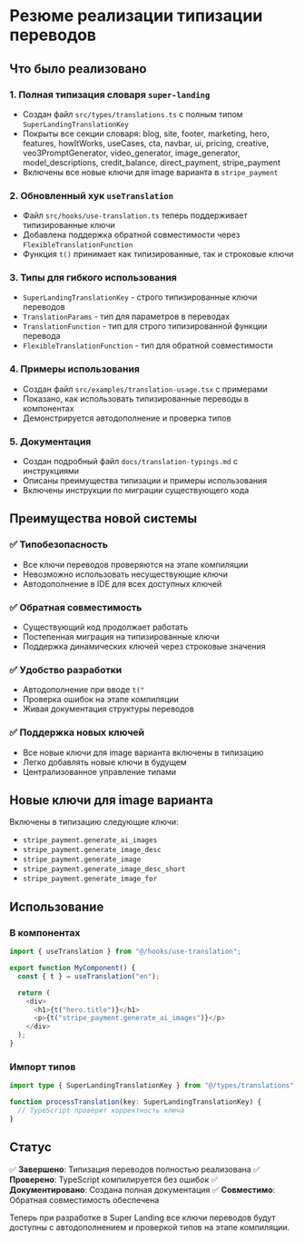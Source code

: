 # Резюме реализации типизации переводов

## Что было реализовано

### 1. Полная типизация словаря `super-landing`

- Создан файл `src/types/translations.ts` с полным типом `SuperLandingTranslationKey`
- Покрыты все секции словаря: blog, site, footer, marketing, hero, features, howItWorks, useCases, cta, navbar, ui, pricing, creative, veo3PromptGenerator, video_generator, image_generator, model_descriptions, credit_balance, direct_payment, stripe_payment
- Включены все новые ключи для image варианта в `stripe_payment`

### 2. Обновленный хук `useTranslation`

- Файл `src/hooks/use-translation.ts` теперь поддерживает типизированные ключи
- Добавлена поддержка обратной совместимости через `FlexibleTranslationFunction`
- Функция `t()` принимает как типизированные, так и строковые ключи

### 3. Типы для гибкого использования

- `SuperLandingTranslationKey` - строго типизированные ключи переводов
- `TranslationParams` - тип для параметров в переводах
- `TranslationFunction` - тип для строго типизированной функции перевода
- `FlexibleTranslationFunction` - тип для обратной совместимости

### 4. Примеры использования

- Создан файл `src/examples/translation-usage.tsx` с примерами
- Показано, как использовать типизированные переводы в компонентах
- Демонстрируется автодополнение и проверка типов

### 5. Документация

- Создан подробный файл `docs/translation-typings.md` с инструкциями
- Описаны преимущества типизации и примеры использования
- Включены инструкции по миграции существующего кода

## Преимущества новой системы

### ✅ Типобезопасность

- Все ключи переводов проверяются на этапе компиляции
- Невозможно использовать несуществующие ключи
- Автодополнение в IDE для всех доступных ключей

### ✅ Обратная совместимость

- Существующий код продолжает работать
- Постепенная миграция на типизированные ключи
- Поддержка динамических ключей через строковые значения

### ✅ Удобство разработки

- Автодополнение при вводе `t("`
- Проверка ошибок на этапе компиляции
- Живая документация структуры переводов

### ✅ Поддержка новых ключей

- Все новые ключи для image варианта включены в типизацию
- Легко добавлять новые ключи в будущем
- Централизованное управление типами

## Новые ключи для image варианта

Включены в типизацию следующие ключи:

- `stripe_payment.generate_ai_images`
- `stripe_payment.generate_image_desc`
- `stripe_payment.generate_image`
- `stripe_payment.generate_image_desc_short`
- `stripe_payment.generate_image_for`

## Использование

### В компонентах

```typescript
import { useTranslation } from "@/hooks/use-translation";

export function MyComponent() {
  const { t } = useTranslation("en");

  return (
    <div>
      <h1>{t("hero.title")}</h1>
      <p>{t("stripe_payment.generate_ai_images")}</p>
    </div>
  );
}
```

### Импорт типов

```typescript
import type { SuperLandingTranslationKey } from "@/types/translations";

function processTranslation(key: SuperLandingTranslationKey) {
  // TypeScript проверит корректность ключа
}
```

## Статус

✅ **Завершено**: Типизация переводов полностью реализована
✅ **Проверено**: TypeScript компилируется без ошибок
✅ **Документировано**: Создана полная документация
✅ **Совместимо**: Обратная совместимость обеспечена

Теперь при разработке в Super Landing все ключи переводов будут доступны с автодополнением и проверкой типов на этапе компиляции.
